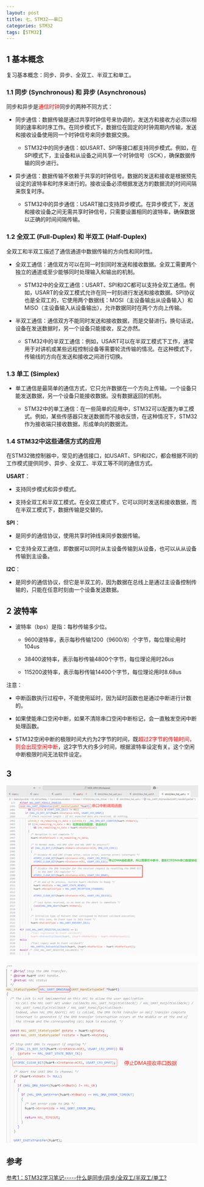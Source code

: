 ```yaml
---
layout: post
title: 七、STM32——串口
categories: STM32
tags: [STM32]
---
```


## 1 基本概念

复习基本概念：同步、异步、全双工、半双工和单工。

### 1.1 同步 (Synchronous) 和 异步 (Asynchronous)

同步和异步是<font color="red">通信时钟</font>同步的两种不同方式：

- 同步通信：数据传输是通过共享时钟信号来协调的，发送方和接收方必须以相同的速率和时序工作。在同步模式下，数据位在固定的时钟周期内传输，发送和接收设备使用同一个时钟信号来同步数据交换。

  - STM32中的同步通信：如USART、SPI等接口都支持同步模式。例如，在SPI模式下，主设备和从设备之间共享一个时钟信号（SCK），确保数据传输的同步进行。

- 异步通信：数据传输不依赖于共享的时钟信号。数据的发送和接收是根据预先设定的波特率和时序来进行的。接收设备必须根据发送方的数据流的时间间隔来恢复时序。

  - STM32中的异步通信：USART接口支持异步模式。在异步模式下，发送和接收设备之间无需共享时钟信号，只需要设置相同的波特率，确保数据以正确的时间间隔传输。

### 1.2 全双工 (Full-Duplex) 和 半双工 (Half-Duplex)

全双工和半双工描述了通信通道中数据传输的方向性和同时性。

- 全双工通信：通信双方可以在同一时刻同时发送和接收数据。全双工需要两个独立的通道或至少能够同时处理输入和输出的机制。

  - STM32中的全双工通信：USART、SPI和I2C都可以支持全双工通信。例如，USART的全双工模式允许在同一时刻进行发送和接收数据。SPI协议也是全双工的，它使用两个数据线：MOSI（主设备输出从设备输入）和MISO（主设备输入从设备输出），允许数据同时在两个方向上传输。

- 半双工通信：通信双方不能同时发送和接收数据，而是交替进行。换句话说，设备在发送数据时，另一个设备只能接收，反之亦然。

  - STM32中的半双工通信：例如，USART可以在半双工模式下工作，通常用于对讲机或某些远程控制设备等需要轮流传输的情况。在这种模式下，传输线的方向在发送和接收之间进行切换。

### 1.3 单工 (Simplex)

- 单工通信是最简单的通信方式，它只允许数据在一个方向上传输。一个设备只能发送数据，另一个设备只能接收数据。没有数据返回的机制。

  - STM32中的单工通信：在一些简单的应用中，STM32可以配置为单工模式。例如，某些传感器只发送数据而不接收反馈，在这种情况下，STM32作为接收端只接收数据，形成单向的数据流。

### 1.4 STM32中这些通信方式的应用

在STM32微控制器中，常见的通信接口，如USART、SPI和I2C，都会根据不同的工作模式提供同步、异步、全双工、半双工等不同的通信方式。

**USART**：

- 支持同步模式和异步模式。

- 支持全双工和半双工模式。在全双工模式下，它可以同时发送和接收数据，而在半双工模式下，数据传输是交替的。

**SPI**：

- 是同步的通信协议，使用共享时钟线来同步数据传输。

- 它支持全双工通信，即数据可以同时从主设备传输到从设备，也可以从从设备传输到主设备。

**I2C**：

- 是同步的通信协议，但它是半双工的，因为数据在总线上是通过主设备控制传输的，只能在任意时刻由一个设备发送数据。


## 2 波特率

- 波特率（bps）是指：每秒传输多少位。

  - 9600波特率，表示每秒传输1200（9600/8）个字节，每位理论用时104us

  - 38400波特率，表示每秒传输4800个字节，每位理论用时26us
  
  - 115200波特率，表示每秒传输14400个字节，每位理论用时8.68us

注意：

- 中断函数执行过程中，不能使用延时，因为延时函数也是通过中断进行计数的。

- 如果使能串口空闲中断，如果不清除串口空闲中断标记，会一直触发空闲中断处理函数。

- STM32空闲中断的极限时间大约为2字节的时间，既<font color="red">超过2字节的传输时间，则会出现空闲中断</font>，这2字节大约多少时间，根据波特率设定有关。这个空闲中断极限时间无法软件设定。

## 3 

![alt text](./uart_imge_bak/image.png)

![alt text](./uart_imge_bak/image-1.png)

## 参考

[参考1：STM32学习笔记-----什么是同步/异步/全双工/半双工/单工?](https://blog.csdn.net/m0_63903713/article/details/143901163)








